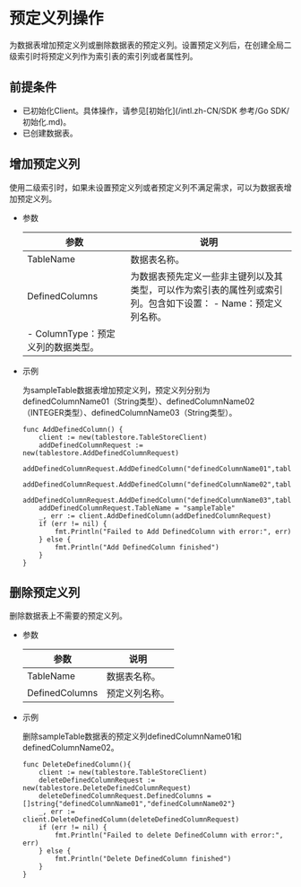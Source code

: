 # 预定义列操作

为数据表增加预定义列或删除数据表的预定义列。设置预定义列后，在创建全局二级索引时将预定义列作为索引表的索引列或者属性列。

## 前提条件

-   已初始化Client。具体操作，请参见[初始化](/intl.zh-CN/SDK 参考/Go SDK/初始化.md)。
-   已创建数据表。

## 增加预定义列

使用二级索引时，如果未设置预定义列或者预定义列不满足需求，可以为数据表增加预定义列。

-   参数

    |参数|说明|
    |--|--|
    |TableName|数据表名称。|
    |DefinedColumns|为数据表预先定义一些非主键列以及其类型，可以作为索引表的属性列或索引列。包含如下设置：    -   Name：预定义列名称。
    -   ColumnType：预定义列的数据类型。 |

-   示例

    为sampleTable数据表增加预定义列，预定义列分别为definedColumnName01（String类型）、definedColumnName02（INTEGER类型）、definedColumnName03（String类型）。

    ```
    func AddDefinedColumn() {
        client := new(tablestore.TableStoreClient)
        addDefinedColumnRequest := new(tablestore.AddDefinedColumnRequest)
        addDefinedColumnRequest.AddDefinedColumn("definedColumnName01",tablestore.DefinedColumn_STRING)
        addDefinedColumnRequest.AddDefinedColumn("definedColumnName02",tablestore.DefinedColumn_INTEGER)
        addDefinedColumnRequest.AddDefinedColumn("definedColumnName03",tablestore.DefinedColumn_STRING)
        addDefinedColumnRequest.TableName = "sampleTable"
        _, err := client.AddDefinedColumn(addDefinedColumnRequest)
        if (err != nil) {
            fmt.Println("Failed to Add DefinedColumn with error:", err)
        } else {
            fmt.Println("Add DefinedColumn finished")
        }
    }
    ```


## 删除预定义列

删除数据表上不需要的预定义列。

-   参数

    |参数|说明|
    |--|--|
    |TableName|数据表名称。|
    |DefinedColumns|预定义列名称。|

-   示例

    删除sampleTable数据表的预定义列definedColumnName01和definedColumnName02。

    ```
    func DeleteDefinedColumn(){
        client := new(tablestore.TableStoreClient)
        deleteDefinedColumnRequest := new(tablestore.DeleteDefinedColumnRequest)
        deleteDefinedColumnRequest.DefinedColumns = []string{"definedColumnName01","definedColumnName02"}
        _, err := client.DeleteDefinedColumn(deleteDefinedColumnRequest)
        if (err != nil) {
            fmt.Println("Failed to delete DefinedColumn with error:", err)
        } else {
            fmt.Println("Delete DefinedColumn finished")
        }
    }
    ```


